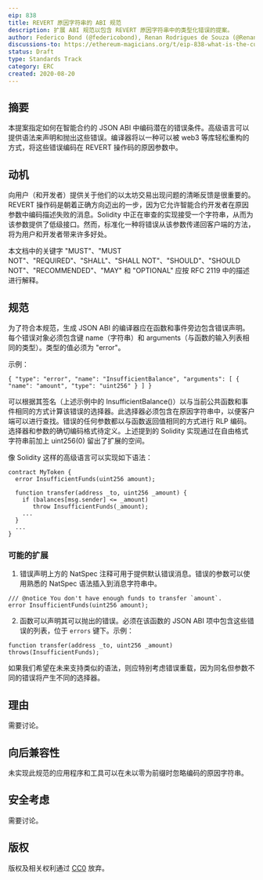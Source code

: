 ```yaml
---
eip: 838
title: REVERT 原因字符串的 ABI 规范
description: 扩展 ABI 规范以包含 REVERT 原因字符串中的类型化错误的提案。
author: Federico Bond (@federicobond), Renan Rodrigues de Souza (@RenanSouza2)
discussions-to: https://ethereum-magicians.org/t/eip-838-what-is-the-current-status/14671
status: Draft
type: Standards Track
category: ERC
created: 2020-08-20
---
```


## 摘要

本提案指定如何在智能合约的 JSON ABI 中编码潜在的错误条件。高级语言可以提供语法来声明和抛出这些错误。编译器将以一种可以被 web3 等库轻松重构的方式，将这些错误编码在 REVERT 操作码的原因参数中。

## 动机

向用户（和开发者）提供关于他们的以太坊交易出现问题的清晰反馈是很重要的。REVERT 操作码是朝着正确方向迈出的一步，因为它允许智能合约开发者在原因参数中编码描述失败的消息。Solidity 中正在审查的实现接受一个字符串，从而为该参数提供了低级接口。然而，标准化一种将错误从该参数传递回客户端的方法，将为用户和开发者带来许多好处。

本文档中的关键字 "MUST"、"MUST NOT"、"REQUIRED"、"SHALL"、"SHALL NOT"、"SHOULD"、"SHOULD NOT"、"RECOMMENDED"、"MAY" 和 "OPTIONAL" 应按 RFC 2119 中的描述进行解释。

## 规范

为了符合本规范，生成 JSON ABI 的编译器应在函数和事件旁边包含错误声明。每个错误对象必须包含键 name（字符串）和 arguments（与函数的输入列表相同的类型）。类型的值必须为 "error"。

示例：

```
{ "type": "error", "name": "InsufficientBalance", "arguments": [ { "name": "amount", "type": "uint256" } ] }
```

可以根据其签名（上述示例中的 InsufficientBalance()）以与当前公共函数和事件相同的方式计算该错误的选择器。此选择器必须包含在原因字符串中，以便客户端可以进行查找。错误的任何参数都以与函数返回值相同的方式进行 RLP 编码。选择器和参数的确切编码格式待定义。上述提到的 Solidity 实现通过在自由格式字符串前加上 uint256(0) 留出了扩展的空间。

像 Solidity 这样的高级语言可以实现如下语法：

```
contract MyToken {
  error InsufficientFunds(uint256 amount);

  function transfer(address _to, uint256 _amount) {
    if (balances[msg.sender] <= _amount)
       throw InsufficientFunds(_amount);
    ...
  }
  ...
}
```

### 可能的扩展

1. 错误声明上方的 NatSpec 注释可用于提供默认错误消息。错误的参数可以使用熟悉的 NatSpec 语法插入到消息字符串中。

```
/// @notice You don't have enough funds to transfer `amount`.
error InsufficientFunds(uint256 amount);
```

2. 函数可以声明其可以抛出的错误。必须在该函数的 JSON ABI 项中包含这些错误的列表，位于 `errors` 键下。示例：

```
function transfer(address _to, uint256 _amount) throws(InsufficientFunds);
```

如果我们希望在未来支持类似的语法，则应特别考虑错误重载，因为同名但参数不同的错误将产生不同的选择器。

## 理由

需要讨论。 <!-- TODO -->

## 向后兼容性

未实现此规范的应用程序和工具可以在未以零为前缀时忽略编码的原因字符串。

## 安全考虑

需要讨论。 <!-- TODO -->

## 版权

版权及相关权利通过 [CC0](../LICENSE.md) 放弃。